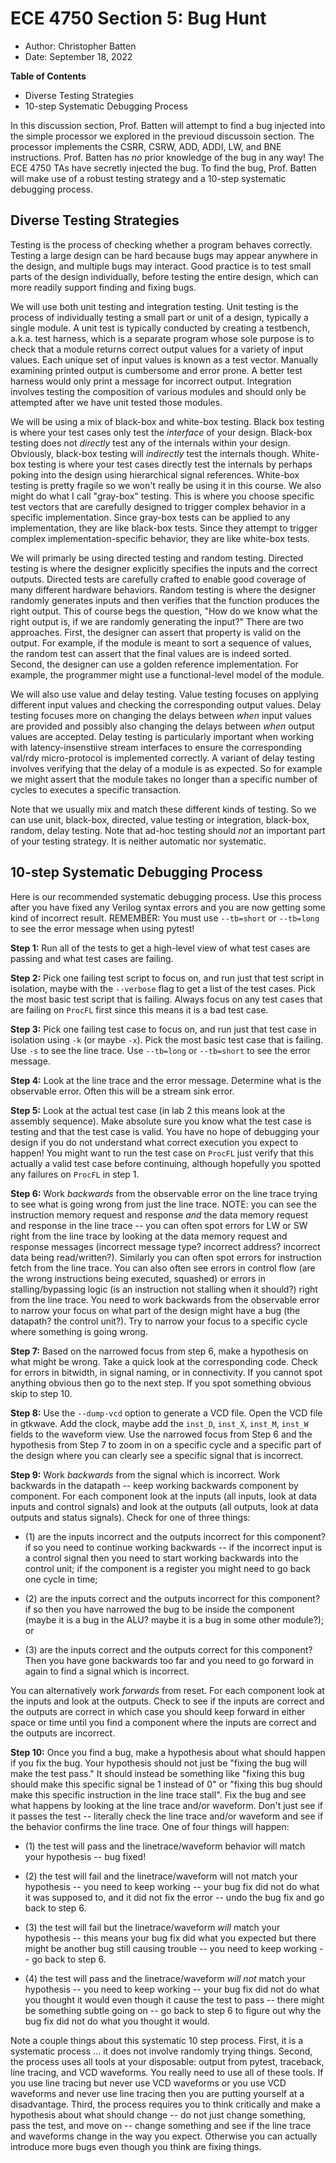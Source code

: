 
ECE 4750 Section 5: Bug Hunt
==========================================================================

 - Author: Christopher Batten
 - Date: September 18, 2022

**Table of Contents**

 - Diverse Testing Strategies
 - 10-step Systematic Debugging Process

In this discussion section, Prof. Batten will attempt to find a bug
injected into the simple processor we explored in the previoud discussoin
section. The processor implements the CSRR, CSRW, ADD, ADDI, LW, and BNE
instructions. Prof. Batten has _no_ prior knowledge of the bug in any
way! The ECE 4750 TAs have secretly injected the bug. To find the bug,
Prof. Batten will make use of a robust testing strategy and a 10-step
systematic debugging process.

Diverse Testing Strategies
--------------------------------------------------------------------------

Testing is the process of checking whether a program behaves correctly.
Testing a large design can be hard because bugs may appear anywhere in
the design, and multiple bugs may interact. Good practice is to test
small parts of the design individually, before testing the entire design,
which can more readily support finding and fixing bugs.

We will use both unit testing and integration testing. Unit testing is
the process of individually testing a small part or unit of a design,
typically a single module. A unit test is typically conducted by creating
a testbench, a.k.a. test harness, which is a separate program whose sole
purpose is to check that a module returns correct output values for a
variety of input values. Each unique set of input values is known as a
test vector. Manually examining printed output is cumbersome and error
prone. A better test harness would only print a message for incorrect
output. Integration involves testing the composition of various modules
and should only be attempted after we have unit tested those modules.

We will be using a mix of black-box and white-box testing. Black box
testing is where your test cases only test the _interface_ of your
design. Black-box testing does not _directly_ test any of the internals
within your design. Obviously, black-box testing will _indirectly_ test
the internals though. White-box testing is where your test cases directly
test the internals by perhaps poking into the design using hierarchical
signal references. White-box testing is pretty fragile so we won't really
be using it in this course. We also might do what I call "gray-box"
testing. This is where you choose specific test vectors that are
carefully designed to trigger complex behavior in a specific
implementation. Since gray-box tests can be applied to any
implementation, they are like black-box tests. Since they attempt to
trigger complex implementation-specific behavior, they are like white-box
tests.

We will primarly be using directed testing and random testing. Directed
testing is where the designer explicitly specifies the inputs and the
correct outputs. Directed tests are carefully crafted to enable good
coverage of many different hardware behaviors. Random testing is where
the designer randomly generates inputs and then verifies that the
function produces the right output. This of course begs the question,
"How do we know what the right output is, if we are randomly generating
the input?" There are two approaches. First, the designer can assert that
property is valid on the output. For example, if the module is meant to
sort a sequence of values, the random test can assert that the final
values are is indeed sorted. Second, the designer can use a golden
reference implementation. For example, the programmer might use a
functional-level model of the module.

We will also use value and delay testing. Value testing focuses on
applying different input values and checking the corresponding output
values. Delay testing focuses more on changing the delays between _when_
input values are provided and possibly also changing the delays between
_when_ output values are accepted. Delay testing is particularly
important when working with latency-insenstiive stream interfaces to
ensure the corresponding val/rdy micro-protocol is implemented correctly.
A variant of delay testing involves verifying that the delay of a module
is as expected. So for example we might assert that the module takes no
longer than a specific number of cycles to executes a specific
transaction.

Note that we usually mix and match these different kinds of testing. So
we can use unit, black-box, directed, value testing or integration,
black-box, random, delay testing. Note that ad-hoc testing should _not_
an important part of your testing strategy. It is neither automatic nor
systematic.

10-step Systematic Debugging Process
--------------------------------------------------------------------------

Here is our recommended systematic debugging process. Use this process
after you have fixed any Verilog syntax errors and you are now getting
some kind of incorrect result. REMEMBER: You must use `--tb=short` or
`--tb=long` to see the error message when using pytest!

**Step 1:** Run all of the tests to get a high-level view of what test
cases are passing and what test cases are failing.

**Step 2:** Pick one failing test script to focus on, and run just that
test script in isolation, maybe with the `--verbose` flag to get a list
of the test cases. Pick the most basic test script that is failing.
Always focus on any test cases that are failing on `ProcFL` first since
this means it is a bad test case.

**Step 3:** Pick one failing test case to focus on, and run just that
test case in isolation using `-k` (or maybe `-x`). Pick the most basic
test case that is failing. Use `-s` to see the line trace. Use
`--tb=long` or `--tb=short` to see the error message.

**Step 4:** Look at the line trace and the error message. Determine what
is the observable error. Often this will be a stream sink error.

**Step 5:** Look at the actual test case (in lab 2 this means look at the
assembly sequence). Make absolute sure you know what the test case is
testing and that the test case is valid. You have no hope of debugging
your design if you do not understand what correct execution you expect to
happen! You might want to run the test case on `ProcFL` just verify that
this actually a valid test case before continuing, although hopefully you
spotted any failures on `ProcFL` in step 1.

**Step 6:** Work _backwards_ from the observable error on the line trace
trying to see what is going wrong from just the line trace. NOTE: you can
see the instruction memory request and response _and_ the data memory
request and response in the line trace -- you can often spot errors for
LW or SW right from the line trace by looking at the data memory request
and response messages (incorrect message type? incorrect address?
incorrect data being read/written?). Similarly you can often spot errors
for instruction fetch from the line trace. You can also often see errors
in control flow (are the wrong instructions being executed, squashed) or
errors in stalling/bypassing logic (is an instruction not stalling when
it should?) right from the line trace. You need to work backwards from
the observable error to narrow your focus on what part of the design
might have a bug (the datapath? the control unit?). Try to narrow your
focus to a specific cycle where something is going wrong.

**Step 7:** Based on the narrowed focus from step 6, make a hypothesis on
what might be wrong. Take a quick look at the corresponding code. Check
for errors in bitwidth, in signal naming, or in connectivity. If you
cannot spot anything obvious then go to the next step. If you spot
something obvious skip to step 10.

**Step 8:** Use the `--dump-vcd` option to generate a VCD file. Open the
VCD file in gtkwave. Add the clock, maybe add the `inst_D`, `inst_X`,
`inst_M`, `inst_W` fields to the waveform view. Use the narrowed focus
from Step 6 and the hypothesis from Step 7 to zoom in on a specific cycle
and a specific part of the design where you can clearly see a specific
signal that is incorrect.

**Step 9:** Work _backwards_ from the signal which is incorrect. Work
backwards in the datapath -- keep working backwards component by
component. For each component look at the inputs (all inputs, look at
data inputs and control signals) and look at the outputs (all outputs,
look at data outputs and status signals). Check for one of three things:

 - (1) are the inputs incorrect and the outputs incorrect for this
   component? if so you need to continue working backwards -- if the
   incorrect input is a control signal then you need to start working
   backwards into the control unit; if the component is a register you
   might need to go back one cycle in time;

 - (2) are the inputs correct and the outputs incorrect for this
   component? if so then you have narrowed the bug to be inside the
   component (maybe it is a bug in the ALU? maybe it is a bug in some
   other module?); or

 - (3) are the inputs correct and the outputs correct for this component?
   Then you have gone backwards too far and you need to go forward in
   again to find a signal which is incorrect.

You can alternatively work _forwards_ from reset. For each component look
at the inputs and look at the outputs. Check to see if the inputs are
correct and the outputs are correct in which case you should keep forward
in either space or time until you find a component where the inputs are
correct and the outputs are incorrect.

**Step 10:** Once you find a bug, make a hypothesis about what should
happen if you fix the bug. Your hypothesis should not just be "fixing the
bug will make the test pass." It should instead be something like "fixing
this bug should make this specific signal be 1 instead of 0" or "fixing
this bug should make this specific instruction in the line trace stall".
Fix the bug and see what happens by looking at the line trace and/or
waveform. Don't just see if it passes the test -- literally check the
line trace and/or waveform and see if the behavior confirms the line
trace. One of four things will happen:

 - (1) the test will pass and the linetrace/waveform behavior will match
   your hypothesis -- bug fixed!

 - (2) the test will fail and the linetrace/waveform will not match your
   hypothesis -- you need to keep working -- your bug fix did not do what
   it was supposed to, and it did not fix the error -- undo the bug fix
   and go back to step 6.

 - (3) the test will fail but the linetrace/waveform _will_ match your
   hypothesis -- this means your bug fix did what you expected but there
   might be another bug still causing trouble -- you need to keep working
   -- go back to step 6.

 - (4) the test will pass and the linetrace/waveform _will not_ match
   your hypothesis -- you need to keep working -- your bug fix did not do
   what you thought it would even though it cause the test to pass --
   there might be something subtle going on -- go back to step 6 to
   figure out why the bug fix did not do what you thought it would.

Note a couple things about this systematic 10 step process. First, it is
a systematic process ... it does not involve randomly trying things.
Second, the process uses all tools at your disposable: output from
pytest, traceback, line tracing, and VCD waveforms. You really need to
use all of these tools. If you use line tracing but never use VCD
waveforms or you use VCD waveforms and never use line tracing then you
are putting yourself at a disadvantage. Third, the process requires you
to think critically and make a hypothesis about what should change -- do
not just change something, pass the test, and move on -- change something
and see if the line trace and waveforms change in the way you expect.
Otherwise you can actually introduce more bugs even though you think are
fixing things.


